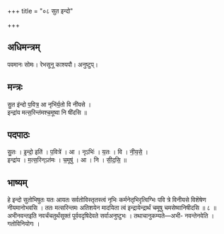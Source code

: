 +++
title = "०८ सुत इन्दो"

+++
## अधिमन्त्रम्
पवमानः सोमः। रेभसूनू काश्यपौ। अनुष्टुप्।

## मन्त्रः
सु॒त इ॑न्दो प॒वित्र॒ आ नृभि॑र्य॒तो वि नी॑यसे ।  
इन्द्रा॑य मत्स॒रिन्त॑मश्च॒मूष्वा नि षी॑दसि ॥

## पदपाठः
सु॒तः । इ॒न्दो॒ इति॑ । प॒वित्रे॑ । आ । नृऽभिः॑ । य॒तः । वि । नी॒य॒से॒ ।  
इन्द्रा॑य । म॒त्स॒रिन्ऽत॑मः । च॒मूषु॑ । आ । नि । सी॒द॒सि॒ ॥

## भाष्यम्
हे इन्दो सुतोभिषुतः यतः आयतः सर्वतोविस्तृतस्त्वं नृभिः कर्मनेतृभिरृत्विग्भिः पवि त्रे विनीयसे विशॆषेण नीयमानोभवसि । ततः मत्सरिन्तमः अतिशयेन मादयिता त्वं इन्द्रायेन्द्रार्थं चमूषु चमसेष्वानिषीदसि ॥ ८ ॥अभीनवन्तइति नवर्चंचतुर्थंसूक्तं पूर्ववदृषिदेवते सर्वाअनुष्टुभः । तथाचानुकम्यते—अभी- नवन्तेनवेति । गतोविनियोगः ।
